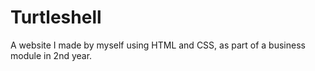 # Turtleshell
A website I made by myself using HTML and CSS, as part of a business module in 2nd year.
